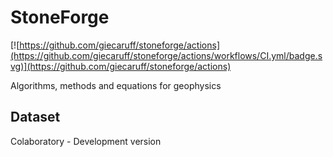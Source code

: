 # StoneForge
  
  [![https://github.com/giecaruff/stoneforge/actions](https://github.com/giecaruff/stoneforge/actions/workflows/CI.yml/badge.svg)](https://github.com/giecaruff/stoneforge/actions)
  
  Algorithms, methods and equations for geophysics
  
  
  ## Dataset

Colaboratory - Development version
